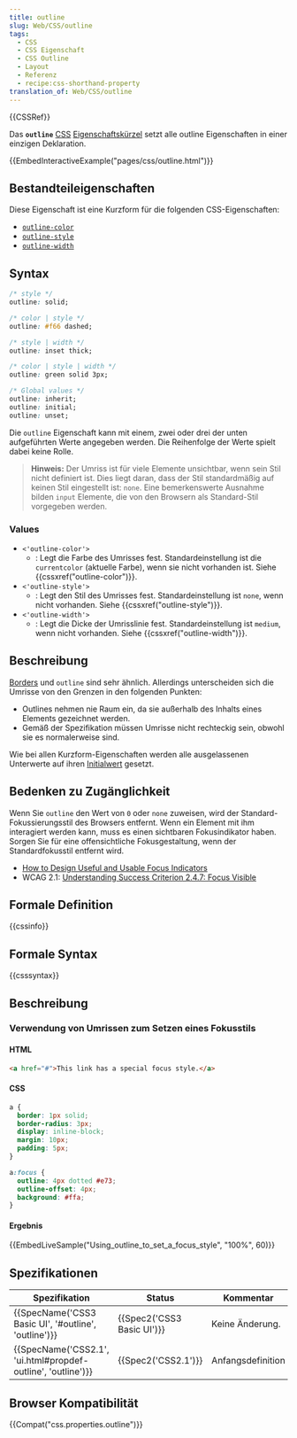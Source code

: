 ```yaml
---
title: outline
slug: Web/CSS/outline
tags:
  - CSS
  - CSS Eigenschaft
  - CSS Outline
  - Layout
  - Referenz
  - recipe:css-shorthand-property
translation_of: Web/CSS/outline
---
```

{{CSSRef}}

Das **`outline`** [CSS](/de/docs/Web/CSS) [Eigenschaftskürzel](/de/docs/Web/CSS/Shorthand_properties) setzt alle outline Eigenschaften in einer einzigen Deklaration.

{{EmbedInteractiveExample("pages/css/outline.html")}}

## Bestandteileigenschaften

Diese Eigenschaft ist eine Kurzform für die folgenden CSS-Eigenschaften:

- [`outline-color`](/de/docs/Web/CSS/outline-color)
- [`outline-style`](/de/docs/Web/CSS/outline-style)
- [`outline-width`](/de/docs/Web/CSS/outline-width)

## Syntax

```css
/* style */
outline: solid;

/* color | style */
outline: #f66 dashed;

/* style | width */
outline: inset thick;

/* color | style | width */
outline: green solid 3px;

/* Global values */
outline: inherit;
outline: initial;
outline: unset;
```

Die `outline` Eigenschaft kann mit einem, zwei oder drei der unten aufgeführten Werte angegeben werden. Die Reihenfolge der Werte spielt dabei keine Rolle.

> **Hinweis:** Der Umriss ist für viele Elemente unsichtbar, wenn sein Stil nicht definiert ist. Dies liegt daran, dass der Stil standardmäßig auf keinen Stil eingestellt ist: `none`. Eine bemerkenswerte Ausnahme bilden `input` Elemente, die von den Browsern als Standard-Stil vorgegeben werden.

### Values

- `<'outline-color'>`
  - : Legt die Farbe des Umrisses fest. Standardeinstellung ist die `currentcolor` (aktuelle Farbe), wenn sie nicht vorhanden ist. Siehe {{cssxref("outline-color")}}.
- `<'outline-style'>`
  - : Legt den Stil des Umrisses fest. Standardeinstellung ist `none`, wenn nicht vorhanden. Siehe {{cssxref("outline-style")}}.
- `<'outline-width'>`
  - : Legt die Dicke der Umrisslinie fest. Standardeinstellung ist `medium`, wenn nicht vorhanden. Siehe {{cssxref("outline-width")}}.

## Beschreibung

[Borders](/de/docs/Web/CSS/border) und `outline` sind sehr ähnlich. Allerdings unterscheiden sich die Umrisse von den Grenzen in den folgenden Punkten:

- Outlines nehmen nie Raum ein, da sie außerhalb des Inhalts eines Elements gezeichnet werden.
- Gemäß der Spezifikation müssen Umrisse nicht rechteckig sein, obwohl sie es normalerweise sind.

Wie bei allen Kurzform-Eigenschaften werden alle ausgelassenen Unterwerte auf ihren [Initialwert](/de/docs/Web/CSS/Initialwert) gesetzt.

## Bedenken zu Zugänglichkeit

Wenn Sie `outline` den Wert von `0` oder `none` zuweisen, wird der Standard-Fokussierungsstil des Browsers entfernt. Wenn ein Element mit ihm interagiert werden kann, muss es einen sichtbaren Fokusindikator haben. Sorgen Sie für eine offensichtliche Fokusgestaltung, wenn der Standardfokusstil entfernt wird.

- [How to Design Useful and Usable Focus Indicators](https://www.deque.com/blog/give-site-focus-tips-designing-usable-focus-indicators/)
- WCAG 2.1: [Understanding Success Criterion 2.4.7: Focus Visible](https://www.w3.org/WAI/WCAG21/Understanding/focus-visible.html)

## Formale Definition

{{cssinfo}}

## Formale Syntax

{{csssyntax}}

## Beschreibung

### Verwendung von Umrissen zum Setzen eines Fokusstils

#### HTML

```html
<a href="#">This link has a special focus style.</a>
```

#### CSS

```css
a {
  border: 1px solid;
  border-radius: 3px;
  display: inline-block;
  margin: 10px;
  padding: 5px;
}

a:focus {
  outline: 4px dotted #e73;
  outline-offset: 4px;
  background: #ffa;
}
```

#### Ergebnis

{{EmbedLiveSample("Using_outline_to_set_a_focus_style", "100%", 60)}}

## Spezifikationen

| Spezifikation                                                                    | Status                               | Kommentar         |
| -------------------------------------------------------------------------------- | ------------------------------------ | ----------------- |
| {{SpecName('CSS3 Basic UI', '#outline', 'outline')}}             | {{Spec2('CSS3 Basic UI')}} | Keine Änderung.   |
| {{SpecName('CSS2.1', 'ui.html#propdef-outline', 'outline')}} | {{Spec2('CSS2.1')}}             | Anfangsdefinition |

## Browser Kompatibilität

{{Compat("css.properties.outline")}}
